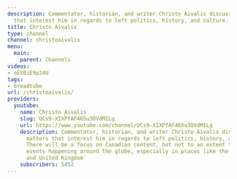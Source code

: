 ```yaml
---
description: Commentator, historian, and writer Christo Aivalis discussing all matters
  that interest him in regards to left politics, history, and culture.
title: Christo Aivalis
type: channel
channel: christoaivalis
menu:
  main:
    parent: Channels
videos:
- oEV0iE9p24U
tags:
- breadtube
url: /christoaivalis/
providers:
  youtube:
    name: Christo Aivalis
    slug: UCs9-XIXPfAF465u3OVdMILg
    url: https://www.youtube.com/channel/UCs9-XIXPfAF465u3OVdMILg
    description: Commentator, historian, and writer Christo Aivalis discussing all
      matters that interest him in regards to left politics, history, and culture.
      There will be a focus on Canadian content, but not to an extent that ignores
      events happening around the globe, especially in places like the United States
      and United Kingdom
    subscribers: 1452
---
```

